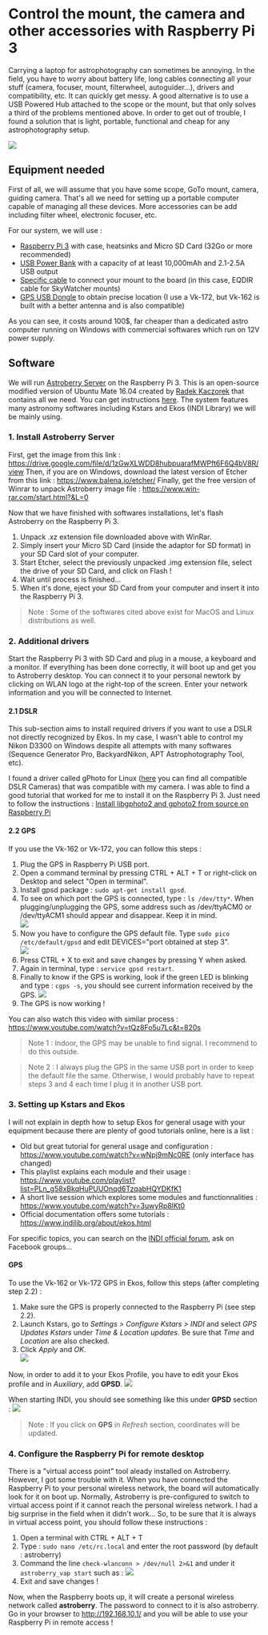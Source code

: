 # Control the mount, the camera and other accessories with Raspberry Pi 3

Carrying a laptop for astrophotography can sometimes be annoying. In the field, you have to worry about battery life, long cables connecting all your stuff (camera, focuser, mount, filterwheel, autoguider...), drivers and compatibility, etc. It can quickly get messy. A good alternative is to use a USB Powered Hub attached to the scope or the mount, but that only solves a third of the problems mentioned above. In order to get out of trouble, I found a solution that is light, portable, functional and cheap for any astrophotography setup.

![](images/Equipment_with_annotations.jpg)

## Equipment needed

First of all, we will assume that you have some scope, GoTo mount, camera, guiding camera. That's all we need for setting up a portable computer capable of managing all these devices. More accessories can be add including filter wheel, electronic focuser, etc.

For our system, we will use :

- [Raspberry Pi 3](https://www.amazon.com/s?k=raspberry+pi+3&ref=nb_sb_noss_1:// "Raspberry Pi 3") with case, heatsinks and Micro SD Card (32Go or more recommended)
- [USB Power Bank](https://www.amazon.com/s?k=power+bank&ref=nb_sb_noss_2 "USB Power Bank") with a capacity of at least 10,000mAh and 2.1-2.5A USB output
- [Specific cable](https://www.firstlightoptics.com/sky-watcher-mount-accessories/lynx-astro-ftdi-eqdir-usb-adapter-for-sky-watcher-eq5-pro-heq5-syntrek-pro-az-eq5-gt-az-eq6-gt-and-eq8-mounts.html "Specific cable") to connect your mount to the board (in this case, EQDIR cable for SkyWatcher mounts)
- [GPS USB Dongle](https://www.amazon.com/s?k=vk-172&ref=nb_sb_noss_1 "GPS USB Dongle") to obtain precise location (I use a Vk-172, but Vk-162 is built with a better antenna and is also compatible)

As you can see, it costs around 100\$, far cheaper than a dedicated astro computer running on Windows with commercial softwares which run on 12V power supply.

## Software

We will run [Astroberry Server](https://github.com/rkaczorek/astroberry-server "Astroberry Server") on the Raspberry Pi 3. This is an open-source modified version of Ubuntu Mate 16.04 created by [Radek Kaczorek](https://github.com/rkaczorek "Radek Kaczorek") that contains all we need.
You can get instructions [here](https://github.com/rkaczorek/astroberry-server#how-to-use-it "here").
The system features many astronomy softwares including Kstars and Ekos (INDI Library) we will be mainly using.

### 1. Install Astroberry Server

First, get the image from this link : https://drive.google.com/file/d/1zGwXLWDD8hubpuarafMWPft6F6Q4bV8R/view
Then, if you are on Windows, download the latest version of Etcher from this link : https://www.balena.io/etcher/
Finally, get the free version of Winrar to unpack Astroberry image file : https://www.win-rar.com/start.html?&L=0

Now that we have finished with softwares installations, let's flash Astroberry on the Raspberry Pi 3.

1. Unpack .xz extension file downloaded above with WinRar.
2. Simply insert your Micro SD Card (inside the adaptor for SD format) in your SD Card slot of your computer.
3. Start Etcher, select the previously unpacked .img extension file, select the drive of your SD Card, and click on Flash !
4. Wait until process is finished...
5. When it's done, eject your SD Card from your computer and insert it into the Raspberry Pi 3.

> Note : Some of the softwares cited above exist for MacOS and Linux distributions as well.

### 2. Additional drivers

Start the Raspberry Pi 3 with SD Card and plug in a mouse, a keyboard and a monitor.
If everything has been done correctly, it will boot up and get you to Astroberry desktop.
You can connect it to your personal newtork by clicking on WLAN logo at the right-top of the screen. Enter your network information and you will be connected to Internet.

#### 2.1 DSLR

This sub-section aims to install required drivers if you want to use a DSLR not directly recognized by Ekos. In my case, I wasn't able to control my Nikon D3300 on Windows despite all attempts with many softwares (Sequence Generator Pro, BackyardNikon, APT Astrophotography Tool, etc).

I found a driver called gPhoto for Linux ([here](http://www.gphoto.org/proj/libgphoto2/support.php "here") you can find all compatible DSLR Cameras) that was compatible with my camera. I was able to find a good tutorial that worked for me to install it on the Raspberry Pi 3.
Just need to follow the instructions : [Install libgphoto2 and gphoto2 from source on Raspberry Pi](https://hyfrmn.wordpress.com/2015/02/03/install-libgphoto2-and-gphoto2-from-source-on-raspberry-pi/ "Install libgphoto2 and gphoto2 from source on Raspberry Pi")

#### 2.2 GPS

If you use the Vk-162 or Vk-172, you can follow this steps :

1. Plug the GPS in Raspberry Pi USB port.
2. Open a command terminal by pressing CTRL + ALT + T or right-click on Desktop and select "Open in terminal".
3. Install gpsd package : `sudo apt-get install gpsd`.
4. To see on which port the GPS is connected, type : `ls /dev/tty*`. When plugging/unplugging the GPS, some address such as /dev/ttyACM0 or /dev/ttyACM1 should appear and disappear. Keep it in mind.<br/>
   ![](images/GPS_current_port.png)
5. Now you have to configure the GPS default file. Type `sudo pico /etc/default/gpsd` and edit DEVICES="port obtained at step 3".<br/>
   ![](images/edit_default_file.png)
6. Press CTRL + X to exit and save changes by pressing Y when asked.
7. Again in terminal, type : `service gpsd restart`.
8. Finally to know if the GPS is working, look if the green LED is blinking and type : `cgps -s`, you should see current information received by the GPS.
   ![](images/gps_info.png)
9. The GPS is now working !

You can also watch this video with similar process : https://www.youtube.com/watch?v=tQz8Fo5u7Lc&t=820s

> Note 1 : Indoor, the GPS may be unable to find signal. I recommend to do this outside.

> Note 2 : I always plug the GPS in the same USB port in order to keep the default file the same. Otherwise, I would probably have to repeat steps 3 and 4 each time I plug it in another USB port.

### 3. Setting up Kstars and Ekos

I will not explain in depth how to setup Ekos for general usage with your equipment because there are plenty of good tutorials online, here is a list :

- Old but great tutorial for general usage and configuration : https://www.youtube.com/watch?v=wNpj9mNc0RE (only interface has changed)
- This playlist explains each module and their usage : https://www.youtube.com/playlist?list=PLn_g58xBkqHuPUUOnqd6TzqabHQYDKfK1
- A short live session which explores some modules and functionnalities : https://www.youtube.com/watch?v=3uwyRp8lKt0
- Official documentation offers some tutorials : https://www.indilib.org/about/ekos.html

For specific topics, you can search on the [INDI official forum](https://www.indilib.org/forum.html "INDI official forum"), ask on Facebook groups...

#### GPS

To use the Vk-162 or Vk-172 GPS in Ekos, follow this steps (after completing step 2.2) :

1. Make sure the GPS is properly connected to the Raspberry Pi (see step 2.2).
2. Launch Kstars, go to _Settings > Configure Kstars > INDI_ and select _GPS Updates Kstars_ under _Time & Location updates_. Be sure that _Time_ and _Location_ are also checked.
3. Click _Apply_ and _OK_.</br>
   ![](images/ekos_settings.png)

Now, in order to add it to your Ekos Profile, you have to edit your Ekos profile and in _Auxiliary_, add **GPSD**.
![](images/add_gps_ekos_profile.png)

When starting INDI, you should see something like this under **GPSD** section :
![](images/gps_module_start_indi.png)

> Note : If you click on **GPS** in _Refresh_ section, coordinates will be updated.

### 4. Configure the Raspberry Pi for remote desktop

There is a "virtual access point" tool aleady installed on Astroberry. However, I got some trouble with it.
When you have connected the Raspberry Pi to your personal wireless network, the board will automatically look for it on boot up. Normally, Astroberry is pre-configured to switch to virtual access point if it cannot reach the personal wireless network. I had a big surprise in the field when it didn't work... So, to be sure that it is always in virtual access point, you should follow these instructions :

1. Open a terminal with CTRL + ALT + T
2. Type : `sudo nano /etc/rc.local` and enter the root password (by default : astroberry)
3. Command the line `check-wlanconn > /dev/null 2>&1` and under it `astroberry_vap start` such as :
![](images/vap_configure.png)
4. Exit and save changes !

Now, when the Raspberry boots up, it will create a personal wireless network called **astroberry**. The password to connect to it is also astroberry. Go in your browser to http://192.168.10.1/ and you will be able to use your Raspberry Pi in remote access !
